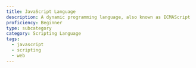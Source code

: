 ```yaml
---
title: JavaScript Language
description: A dynamic programming language, also known as ECMAScript
proficiency: Beginner
type: subcategory
category: Scripting Language
tags:
  - javascript
  - scripting
  - web
---
```


